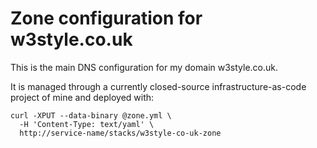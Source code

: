 # Zone configuration for w3style.co.uk

This is the main DNS configuration for my domain w3style.co.uk.

It is managed through a currently closed-source infrastructure-as-code project
of mine and deployed with:

    curl -XPUT --data-binary @zone.yml \
      -H 'Content-Type: text/yaml' \
      http://service-name/stacks/w3style-co-uk-zone
